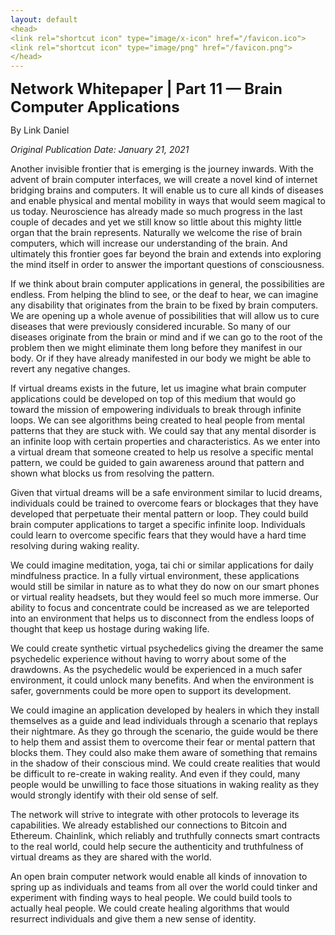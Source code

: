 ```yaml
---
layout: default
<head>
<link rel="shortcut icon" type="image/x-icon" href="/favicon.ico">
<link rel="shortcut icon" type="image/png" href="/favicon.png">
</head>
---
```


<b><font size="5">Network Whitepaper | Part 11 — Brain Computer Applications</font></b>

By Link Daniel

<i>Original Publication Date: January 21, 2021</i>

Another invisible frontier that is emerging is the journey inwards. With the advent of brain computer interfaces, we will create a novel kind of internet bridging brains and computers. It will enable us to cure all kinds of diseases and enable physical and mental mobility in ways that would seem magical to us today. Neuroscience has already made so much progress in the last couple of decades and yet we still know so little about this mighty little organ that the brain represents. Naturally we welcome the rise of brain computers, which will increase our understanding of the brain. And ultimately this frontier goes far beyond the brain and extends into exploring the mind itself in order to answer the important questions of consciousness.

If we think about brain computer applications in general, the possibilities are endless. From helping the blind to see, or the deaf to hear, we can imagine any disability that originates from the brain to be fixed by brain computers. We are opening up a whole avenue of possibilities that will allow us to cure diseases that were previously considered incurable. So many of our diseases originate from the brain or mind and if we can go to the root of the problem then we might eliminate them long before they manifest in our body. Or if they have already manifested in our body we might be able to revert any negative changes.

If virtual dreams exists in the future, let us imagine what brain computer applications could be developed on top of this medium that would go toward the mission of empowering individuals to break through infinite loops. We can see algorithms being created to heal people from mental patterns that they are stuck with. We could say that any mental disorder is an infinite loop with certain properties and characteristics. As we enter into a virtual dream that someone created to help us resolve a specific mental pattern, we could be guided to gain awareness around that pattern and shown what blocks us from resolving the pattern.

Given that virtual dreams will be a safe environment similar to lucid dreams, individuals could be trained to overcome fears or blockages that they have developed that perpetuate their mental pattern or loop. They could build brain computer applications to target a specific infinite loop. Individuals could learn to overcome specific fears that they would have a hard time resolving during waking reality.

We could imagine meditation, yoga, tai chi or similar applications for daily mindfulness practice. In a fully virtual environment, these applications would still be similar in nature as to what they do now on our smart phones or virtual reality headsets, but they would feel so much more immerse. Our ability to focus and concentrate could be increased as we are teleported into an environment that helps us to disconnect from the endless loops of thought that keep us hostage during waking life.

We could create synthetic virtual psychedelics giving the dreamer the same psychedelic experience without having to worry about some of the drawdowns. As the psychedelic would be experienced in a much safer environment, it could unlock many benefits. And when the environment is safer, governments could be more open to support its development.

We could imagine an application developed by healers in which they install themselves as a guide and lead individuals through a scenario that replays their nightmare. As they go through the scenario, the guide would be there to help them and assist them to overcome their fear or mental pattern that blocks them. They could also make them aware of something that remains in the shadow of their conscious mind. We could create realities that would be difficult to re-create in waking reality. And even if they could, many people would be unwilling to face those situations in waking reality as they would strongly identify with their old sense of self.

The network will strive to integrate with other protocols to leverage its capabilities. We already established our connections to Bitcoin and Ethereum. Chainlink, which reliably and truthfully connects smart contracts to the real world, could help secure the authenticity and truthfulness of virtual dreams as they are shared with the world.

An open brain computer network would enable all kinds of innovation to spring up as individuals and teams from all over the world could tinker and experiment with finding ways to heal people. We could build tools to actually heal people. We could create healing algorithms that would resurrect individuals and give them a new sense of identity.
